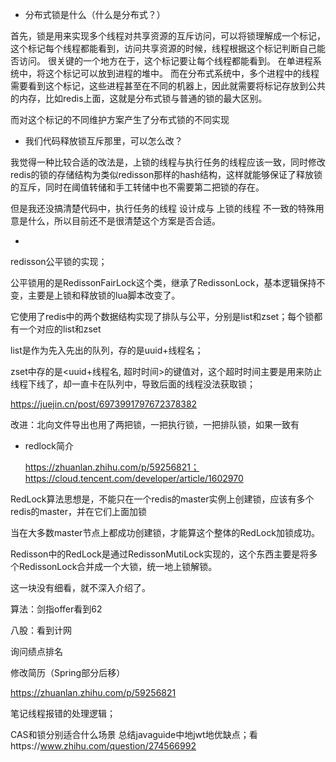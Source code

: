 - 分布式锁是什么（什么是分布式？）

首先，锁是用来实现多个线程对共享资源的互斥访问，可以将锁理解成一个标记，这个标记每个线程都能看到，访问共享资源的时候，线程根据这个标记判断自己能否访问。
很关键的一个地方在于，这个标记要让每个线程都能看到。
在单进程系统中，将这个标记可以放到进程的堆中。
而在分布式系统中，多个进程中的线程需要看到这个标记，这些进程甚至在不同的机器上，因此就需要将标记存放到公共的内存，比如redis上面，这就是分布式锁与普通的锁的最大区别。

而对这个标记的不同维护方案产生了分布式锁的不同实现



- 我们代码释放锁互斥那里，可以怎么改？

我觉得一种比较合适的改法是，上锁的线程与执行任务的线程应该一致，同时修改redis的锁的存储结构为类似redisson那样的hash结构，这样就能够保证了释放锁的互斥，同时在阈值转储和手工转储中也不需要第二把锁的存在。

但是我还没搞清楚代码中，执行任务的线程    设计成与   上锁的线程   不一致的特殊用意是什么，所以目前还不是很清楚这个方案是否合适。



- 

redisson公平锁的实现；

公平锁用的是RedissonFairLock这个类，继承了RedissonLock，基本逻辑保持不变，主要是上锁和释放锁的lua脚本改变了。

它使用了redis中的两个数据结构实现了排队与公平，分别是list和zset；每个锁都有一个对应的list和zset

list是作为先入先出的队列，存的是uuid+线程名；

zset中存的是<uuid+线程名, 超时时间>的键值对，这个超时时间主要是用来防止线程下线了，却一直卡在队列中，导致后面的线程没法获取锁；

https://juejin.cn/post/6973991797672378382



改进：北向文件导出也用了两把锁，一把执行锁，一把排队锁，如果一致有





- redlock简介

  https://zhuanlan.zhihu.com/p/59256821；https://cloud.tencent.com/developer/article/1602970

RedLock算法思想是，不能只在一个redis的master实例上创建锁，应该有多个redis的master，并在它们上面加锁

当在大多数master节点上都成功创建锁，才能算这个整体的RedLock加锁成功。

Redisson中的RedLock是通过RedissonMutiLock实现的，这个东西主要是将多个RedissonLock合并成一个大锁，统一地上锁解锁。

这一块没有细看，就不深入介绍了。





算法：剑指offer看到62

八股：看到计网

询问绩点排名

修改简历（Spring部分后移）







https://zhuanlan.zhihu.com/p/59256821

笔记线程报错的处理逻辑；

CAS和锁分别适合什么场景
总结javaguide中地jwt地优缺点；看https://www.zhihu.com/question/274566992

